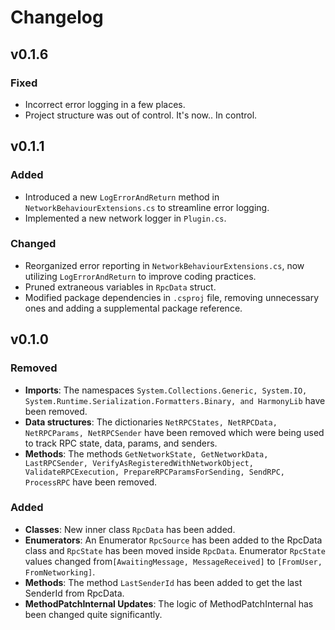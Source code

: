 # Changelog

## v0.1.6

### Fixed

- Incorrect error logging in a few places.
- Project structure was out of control. It's now.. In control.

## v0.1.1

### Added

- Introduced a new `LogErrorAndReturn` method in `NetworkBehaviourExtensions.cs` to streamline error logging.
- Implemented a new network logger in `Plugin.cs`.

### Changed

- Reorganized error reporting in `NetworkBehaviourExtensions.cs`, now utilizing `LogErrorAndReturn` to improve coding practices.
- Pruned extraneous variables in `RpcData` struct.
- Modified package dependencies in `.csproj` file, removing unnecessary ones and adding a supplemental package reference.

## v0.1.0

### Removed

- **Imports**: The namespaces `System.Collections.Generic, System.IO, System.Runtime.Serialization.Formatters.Binary, and HarmonyLib` have been removed.
- **Data structures**: The dictionaries `NetRPCStates, NetRPCData, NetRPCParams, NetRPCSender` have been removed which were being used to track RPC state, data, params, and senders.
- **Methods**: The methods `GetNetworkState, GetNetworkData, LastRPCSender, VerifyAsRegisteredWithNetworkObject, ValidateRPCExecution, PrepareRPCParamsForSending, SendRPC, ProcessRPC` have been removed.

### Added

- **Classes**: New inner class `RpcData` has been added.
- **Enumerators**: An Enumerator `RpcSource` has been added to the RpcData class and `RpcState` has been moved inside `RpcData`. Enumerator `RpcState` values changed from`[AwaitingMessage, MessageReceived]` to `[FromUser, FromNetworking]`.
- **Methods**: The method `LastSenderId` has been added to get the last SenderId from RpcData.
- **MethodPatchInternal Updates**: The logic of MethodPatchInternal has been changed quite significantly.